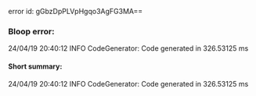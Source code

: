 error id: gGbzDpPLVpHgqo3AgFG3MA==
### Bloop error:

24/04/19 20:40:12 INFO CodeGenerator: Code generated in 326.53125 ms
#### Short summary: 

24/04/19 20:40:12 INFO CodeGenerator: Code generated in 326.53125 ms